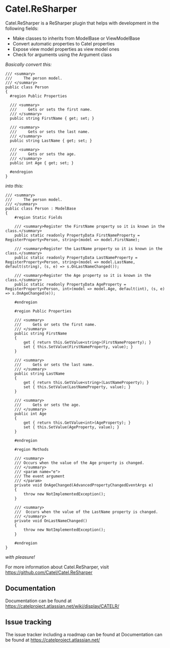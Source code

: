 Catel.ReSharper
===============

Catel.ReSharper is a ReSharper plugin that helps with development in the following
fields:

* Make classes to inherits from ModelBase or ViewModelBase
* Convert automatic properties to Catel properties
* Expose view model properties as view model ones
* Check for arguments using the Argument class

_Basically convert this:_

    /// <summary>
    ///     The person model.
    /// </summary>
    public class Person 
    {
      #region Public Properties

      /// <summary>
      ///     Gets or sets the first name.
      /// </summary>
      public string FirstName { get; set; }
  
      /// <summary>
      ///     Gets or sets the last name.
      /// </summary>
      public string LastName { get; set; }
  
      /// <summary>
      ///     Gets or sets the age.
      /// </summary>
      public int Age { get; set; }
      
      #endregion
    }
    
_into this:_

    /// <summary>
    ///     The person model.
    /// </summary>
    public class Person : ModelBase
    {
        #region Static Fields

        /// <summary>Register the FirstName property so it is known in the class.</summary>
        public static readonly PropertyData FirstNameProperty = RegisterProperty<Person, string>(model => model.FirstName);
        
        /// <summary>Register the LastName property so it is known in the class.</summary>
        public static readonly PropertyData LastNameProperty = RegisterProperty<Person, string>(model => model.LastName, default(string), (s, e) => s.OnLastNameChanged());

        /// <summary>Register the Age property so it is known in the class.</summary>
        public static readonly PropertyData AgeProperty = RegisterProperty<Person, int>(model => model.Age, default(int), (s, e) => s.OnAgeChanged(e));

        #endregion

        #region Public Properties

        /// <summary>
        ///     Gets or sets the first name.
        /// </summary>
        public string FirstName
        {
            get { return this.GetValue<string>(FirstNameProperty); }
            set { this.SetValue(FirstNameProperty, value); }
        }

        /// <summary>
        ///     Gets or sets the last name.
        /// </summary>
        public string LastName
        {
            get { return this.GetValue<string>(LastNameProperty); }
            set { this.SetValue(LastNameProperty, value); }
        }

        /// <summary>
        ///     Gets or sets the age.
        /// </summary>
        public int Age
        {
            get { return this.GetValue<int>(AgeProperty); }
            set { this.SetValue(AgeProperty, value); }
        }

        #endregion
        
        #region Methods
    
        /// <summary>
        /// Occurs when the value of the Age property is changed.
        /// </summary>
        /// <param name="e">
        /// The event argument
        /// </param>
        private void OnAgeChanged(AdvancedPropertyChangedEventArgs e)
        {
            throw new NotImplementedException();
        }
    
        /// <summary>
        ///  Occurs when the value of the LastName property is changed.
        /// </summary>
        private void OnLastNameChanged()
        {
            throw new NotImplementedException();
        }
    
        #endregion
    }
    
_with pleasure!_

For more information about Catel.ReSharper, visit https://github.com/Catel/Catel.ReSharper

## Documentation

Documentation can be found at https://catelproject.atlassian.net/wiki/display/CATELR/

## Issue tracking

The issue tracker including a roadmap can be found at Documentation can be found at https://catelproject.atlassian.net/
